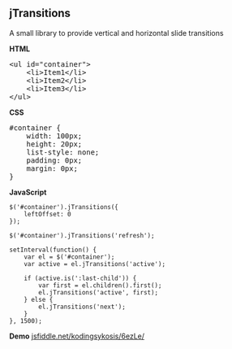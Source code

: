 jTransitions
--
A small library to provide vertical and horizontal slide transitions

**HTML**
<pre>
&lt;ul id=&quot;container&quot;&gt;
    &lt;li&gt;Item1&lt;/li&gt;
    &lt;li&gt;Item2&lt;/li&gt;
    &lt;li&gt;Item3&lt;/li&gt;
&lt;/ul&gt;
</pre>

**CSS**
<pre>
#container {
    width: 100px;
    height: 20px;
    list-style: none;
    padding: 0px;
    margin: 0px;
}
</pre>

**JavaScript**

    $('#container').jTransitions({
        leftOffset: 0
    });

    $('#container').jTransitions('refresh');

    setInterval(function() {
        var el = $('#container');
        var active = el.jTransitions('active');

        if (active.is(':last-child')) {
            var first = el.children().first();
            el.jTransitions('active', first);
        } else {
            el.jTransitions('next');
        }
    }, 1500);

**Demo**
<a href="http://jsfiddle.net/kodingsykosis/6ezLe/" target="_blank">jsfiddle.net/kodingsykosis/6ezLe/</a>
